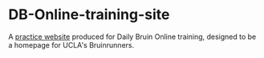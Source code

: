 # DB-Online-training-site
A [practice website](https://kycodehuynh.github.io/DB-Online-training-site/) produced for Daily Bruin Online training, designed to be a homepage for UCLA's Bruinrunners.
